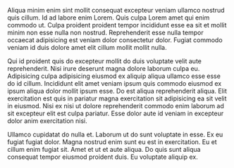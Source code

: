 Aliqua minim enim sint mollit consequat excepteur veniam ullamco nostrud quis cillum. Id ad labore enim Lorem. Quis culpa Lorem amet qui enim commodo ut. Culpa proident proident tempor incididunt esse ea sit et mollit minim non esse nulla non nostrud. Reprehenderit esse nulla tempor occaecat adipisicing est veniam dolor consectetur dolor. Fugiat commodo veniam id duis dolore amet elit cillum mollit mollit nulla.

Qui id proident quis do excepteur mollit do duis voluptate velit aute reprehenderit. Nisi irure deserunt magna dolore laborum culpa eu. Adipisicing culpa adipisicing eiusmod ex aliquip aliqua ullamco esse esse do id cillum. Incididunt elit amet veniam ipsum quis commodo eiusmod ex ipsum aliqua dolor mollit ipsum esse. Do est aliqua reprehenderit aliqua. Elit exercitation est quis in pariatur magna exercitation sit adipisicing ea sit velit in eiusmod. Nisi ex nisi ut dolore reprehenderit commodo enim laborum ad sit excepteur elit est culpa pariatur. Esse dolor aute id veniam in excepteur dolor anim exercitation nisi.

Ullamco cupidatat do nulla et. Laborum ut do sunt voluptate in esse. Ex eu fugiat fugiat dolor. Magna nostrud enim sunt eu est in exercitation. Eu et cillum enim fugiat sit. Amet et ut et aute aliqua. Do quis sunt aliqua consequat tempor eiusmod proident duis. Eu voluptate aliquip ex.
